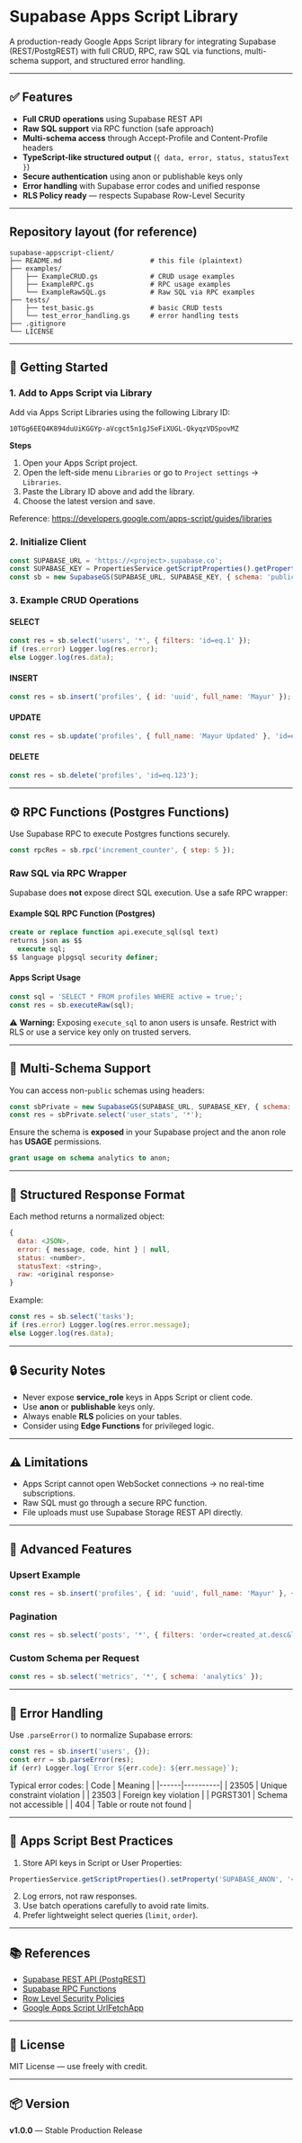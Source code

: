 # Supabase Apps Script Library

A production-ready Google Apps Script library for integrating Supabase (REST/PostgREST) with full CRUD, RPC, raw SQL via functions, multi-schema support, and structured error handling.

---

## ✅ Features

- **Full CRUD operations** using Supabase REST API
- **Raw SQL support** via RPC function (safe approach)
- **Multi-schema access** through Accept-Profile and Content-Profile headers
- **TypeScript-like structured output** (`{ data, error, status, statusText }`)
- **Secure authentication** using anon or publishable keys only
- **Error handling** with Supabase error codes and unified response
- **RLS Policy ready** — respects Supabase Row-Level Security

---

## Repository layout (for reference)

```
supabase-appscript-client/
├── README.md                      # this file (plaintext)
├── examples/
│   ├── ExampleCRUD.gs             # CRUD usage examples
│   ├── ExampleRPC.gs              # RPC usage examples
│   └── ExampleRawSQL.gs           # Raw SQL via RPC examples
├── tests/
│   ├── test_basic.gs              # basic CRUD tests
│   └── test_error_handling.gs     # error handling tests
├── .gitignore
└── LICENSE
```

---

## 🚀 Getting Started

### 1. Add to Apps Script via Library

Add via Apps Script Libraries using the following Library ID:

```
10TGg6EEQ4K894duUiKGGYp-aVcgct5n1gJSeFiXUGL-QkyqzVDSpovMZ
```

**Steps**
1. Open your Apps Script project.
2. Open the left-side menu `Libraries` or go to `Project settings` → `Libraries`.
3. Paste the Library ID above and add the library.
4. Choose the latest version and save.

Reference: https://developers.google.com/apps-script/guides/libraries

### 2. Initialize Client

```javascript
const SUPABASE_URL = 'https://<project>.supabase.co';
const SUPABASE_KEY = PropertiesService.getScriptProperties().getProperty('SUPABASE_ANON');
const sb = new SupabaseGS(SUPABASE_URL, SUPABASE_KEY, { schema: 'public' });
```

### 3. Example CRUD Operations

#### SELECT
```javascript
const res = sb.select('users', '*', { filters: 'id=eq.1' });
if (res.error) Logger.log(res.error);
else Logger.log(res.data);
```

#### INSERT
```javascript
const res = sb.insert('profiles', { id: 'uuid', full_name: 'Mayur' });
```

#### UPDATE
```javascript
const res = sb.update('profiles', { full_name: 'Mayur Updated' }, 'id=eq.123');
```

#### DELETE
```javascript
const res = sb.delete('profiles', 'id=eq.123');
```

---

## ⚙️ RPC Functions (Postgres Functions)

Use Supabase RPC to execute Postgres functions securely.

```javascript
const rpcRes = sb.rpc('increment_counter', { step: 5 });
```

### Raw SQL via RPC Wrapper

Supabase does **not** expose direct SQL execution. Use a safe RPC wrapper:

#### Example SQL RPC Function (Postgres)
```sql
create or replace function api.execute_sql(sql text)
returns json as $$
  execute sql;
$$ language plpgsql security definer;
```

#### Apps Script Usage
```javascript
const sql = 'SELECT * FROM profiles WHERE active = true;';
const res = sb.executeRaw(sql);
```

⚠️ **Warning:** Exposing `execute_sql` to anon users is unsafe. Restrict with RLS or use a service key only on trusted servers.

---

## 🧩 Multi-Schema Support

You can access non-`public` schemas using headers:

```javascript
const sbPrivate = new SupabaseGS(SUPABASE_URL, SUPABASE_KEY, { schema: 'analytics' });
const res = sbPrivate.select('user_stats', '*');
```

Ensure the schema is **exposed** in your Supabase project and the anon role has **USAGE** permissions.

```sql
grant usage on schema analytics to anon;
```

---

## 🧱 Structured Response Format

Each method returns a normalized object:

```javascript
{
  data: <JSON>,
  error: { message, code, hint } | null,
  status: <number>,
  statusText: <string>,
  raw: <original response>
}
```

Example:
```javascript
const res = sb.select('tasks');
if (res.error) Logger.log(res.error.message);
else Logger.log(res.data);
```

---

## 🔒 Security Notes

- Never expose **service_role** keys in Apps Script or client code.
- Use **anon** or **publishable** keys only.
- Always enable **RLS** policies on your tables.
- Consider using **Edge Functions** for privileged logic.

---

## ⚠️ Limitations

- Apps Script cannot open WebSocket connections → no real-time subscriptions.
- Raw SQL must go through a secure RPC function.
- File uploads must use Supabase Storage REST API directly.

---

## 🧠 Advanced Features

### Upsert Example
```javascript
const res = sb.insert('profiles', { id: 'uuid', full_name: 'Mayur' }, { upsert: true, onConflict: 'id' });
```

### Pagination
```javascript
const res = sb.select('posts', '*', { filters: 'order=created_at.desc&limit=10' });
```

### Custom Schema per Request
```javascript
const res = sb.select('metrics', '*', { schema: 'analytics' });
```

---

## 🧾 Error Handling

Use `.parseError()` to normalize Supabase errors:

```javascript
const res = sb.insert('users', {});
const err = sb.parseError(res);
if (err) Logger.log(`Error ${err.code}: ${err.message}`);
```

Typical error codes:
| Code | Meaning |
|------|----------|
| 23505 | Unique constraint violation |
| 23503 | Foreign key violation |
| PGRST301 | Schema not accessible |
| 404 | Table or route not found |

---

## 🧰 Apps Script Best Practices

1. Store API keys in Script or User Properties:
```javascript
PropertiesService.getScriptProperties().setProperty('SUPABASE_ANON', '<anon-key>');
```
2. Log errors, not raw responses.
3. Use batch operations carefully to avoid rate limits.
4. Prefer lightweight select queries (`limit`, `order`).

---

## 📚 References

- [Supabase REST API (PostgREST)](https://supabase.com/docs/guides/api)
- [Supabase RPC Functions](https://supabase.com/docs/guides/functions)
- [Row Level Security Policies](https://supabase.com/docs/guides/auth/row-level-security)
- [Google Apps Script UrlFetchApp](https://developers.google.com/apps-script/reference/url-fetch/url-fetch-app)

---

## 🧩 License
MIT License — use freely with credit.

---

## 📦 Version
**v1.0.0** — Stable Production Release
